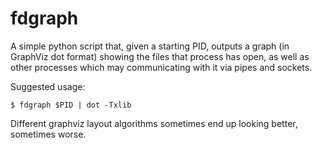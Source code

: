 fdgraph
=======

A simple python script that, given a starting PID, outputs a graph (in
GraphViz dot format) showing the files that process has open, as well
as other processes which may communicating with it via pipes and
sockets.

Suggested usage:

    $ fdgraph $PID | dot -Txlib

Different graphviz layout algorithms sometimes end up looking better,
sometimes worse.
